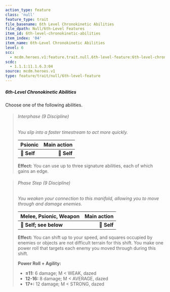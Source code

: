 ```yaml
---
action_type: feature
class: 'null'
feature_type: trait
file_basename: 6th Level Chronokinetic Abilities
file_dpath: Null/6th-Level Features
item_id: 6th-level-chronokinetic-abilities
item_index: '04'
item_name: 6th-Level Chronokinetic Abilities
level: 6
scc:
  - mcdm.heroes.v1:feature.trait.null.6th-level-feature:6th-level-chronokinetic-abilities
scdc:
  - 1.1.1:11.1.6.3:04
source: mcdm.heroes.v1
type: feature/trait/null/6th-level-feature
---
```


##### 6th-Level Chronokinetic Abilities

Choose one of the following abilities.

<!-- -->
> ###### Interphase (9 Discipline)
>
> *You slip into a faster timestream to act more quickly.*
>
> | **Psionic** | **Main action** |
> | ----------- | --------------: |
> | **📏 Self** |     **🎯 Self** |
>
> **Effect:** You can use up to three signature abilities, each of which gains an edge.

<!-- -->
> ###### Phase Step (9 Discipline)
>
> *You weaken your connection to this manifold, allowing you to move through and damage enemies.*
>
> | **Melee, Psionic, Weapon** | **Main action** |
> | -------------------------- | --------------: |
> | **📏 Self; see below**     |     **🎯 Self** |
>
> **Effect:** You can shift up to your speed, and squares occupied by enemies or objects are not difficult terrain for this shift. You make one power roll that targets each enemy you moved through during this shift.
>
> **Power Roll + Agility:**
>
> - **≤11:** 6 damage; M < WEAK, dazed
> - **12-16:** 8 damage; M < AVERAGE, dazed
> - **17+:** 12 damage; M < STRONG, dazed
